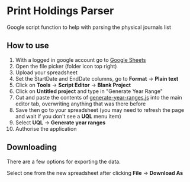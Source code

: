 # Print Holdings Parser

Google script function to help with parsing the physical journals list

## How to use

1. With a logged in google account go to [Google Sheets](https://sheets.google.com)
1. Open the file picker (folder icon top right)
1. Upload your spreadsheet
1. Set the StartDate and EndDate columns, go to **Format** -> **Plain text** 
1. Click on **Tools** -> **Script Editor** -> **Blank Project**
1. Click on **Untitled project** and type in "Generate Year Range"
1. Cut and paste the contents of [generate-year-ranges.js](https://github.com/uqlibrary/print-holdings/blob/master/generate-year-ranges.js) into the main editor tab, overwriting anything that was there before
1. Save then go to your spreadsheet (you may need to refresh the page and wait if you don't see a **UQL** menu item)
1. Select **UQL** -> **Generate year ranges**
1. Authorise the application

## Downloading

There are a few options for exporting the data.

Select one from the new spreadsheet after clicking **File** -> **Download As**

